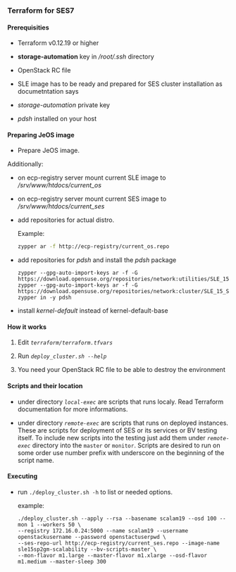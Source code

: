 ### Terraform for SES7

#### Prerequisities

- Terraform v0.12.19 or higher

- **storage-automation** key in */root/.ssh* directory

- OpenStack RC file

- SLE image has to be ready and prepared for SES cluster installation as documetntation says

- *storage-automation* private key

- *pdsh* installed on your host

#### Preparing JeOS image

  - Prepare JeOS image.

Additionally:

  - on ecp-registry server mount current SLE image to */srv/www/htdocs/current_os*

  - on ecp-registry server mount current SES image to */srv/www/htdocs/current_ses*

  - add repositories for actual distro.
    
	Example:

	```bash
    zypper ar -f http://ecp-registry/current_os.repo
	```

  - add repositories for *pdsh* and install the *pdsh* package

    ```
	zypper --gpg-auto-import-keys ar -f -G  https://download.opensuse.org/repositories/network:utilities/SLE_15/network:utilities.repo
	zypper --gpg-auto-import-keys ar -f -G https://download.opensuse.org/repositories/network:cluster/SLE_15_SP2/network:cluster.repo
	zypper in -y pdsh
	```

  - install *kernel-default* instead of kernel-default-base

#### How it works

1. Edit *`terraform/terraform.tfvars`*

2. Run *`deploy_cluster.sh --help`* 

3. You need your OpenStack RC file to be able to destroy the environment

#### Scripts and their location

- under directory *`local-exec`* are scripts that runs localy. Read Terraform documentation for more informations.

- under directory *`remote-exec`* are scripts that runs on deployed instances. These are scripts for deployment of SES or its services or BV testing itself. To include new scripts into the testing just add them under *`remote-exec`* directory into the `master` or `monitor`. Scripts are desired to run on some order use number prefix with underscore on the beginning of the script name.

#### Executing

- run `./deploy_cluster.sh -h` to list or needed options.

  example:

  ```
  ./deploy_cluster.sh --apply --rsa --basename scalam19 --osd 100 --mon 1 --workers 50 \
  --registry 172.16.0.24:5000 --name scalam19 --username openstackusername --password openstactuserpwd \
  --ses-repo-url http://ecp-registry/current_ses.repo --image-name sle15sp2gm-scalability --bv-scripts-master \
  --mon-flavor m1.large --master-flavor m1.xlarge --osd-flavor m1.medium --master-sleep 300
  ```
